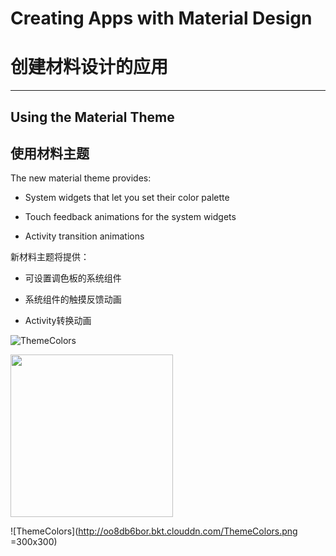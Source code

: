Creating Apps with Material Design
====
创建材料设计的应用
====

---------
Using the Material Theme
----
使用材料主题
----

The new material theme provides:

- System widgets that let you set their color palette

- Touch feedback animations for the system widgets

- Activity transition animations

新材料主题将提供：

- 可设置调色板的系统组件

- 系统组件的触摸反馈动画

- Activity转换动画

![ThemeColors](http://oo8db6bor.bkt.clouddn.com/ThemeColors.png)

<img src="http://oo8db6bor.bkt.clouddn.com/ThemeColors.png" width="260dp"/>

![ThemeColors](http://oo8db6bor.bkt.clouddn.com/ThemeColors.png =300x300)
